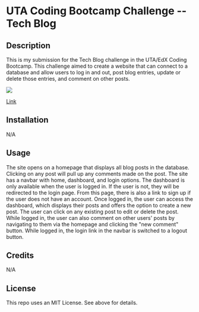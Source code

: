 
# UTA Coding Bootcamp Challenge  -- Tech Blog

## Description

This is my submission for the Tech Blog challenge in the UTA/EdX Coding Bootcamp. This challenge aimed to create a website that can connect to a database and allow users to log in and out, post blog entries, update or delete those entries, and comment on other posts.

<img src="./public/img/Screenshot 2024-04-04 at 11.09.46 PM"/>

<a href="https://njm-tech-blog-75452fdd6827.herokuapp.com/">Link</a>



## Installation

N/A

## Usage

The site opens on a homepage that displays all blog posts in the database. Clicking on any post will pull up any comments made on the post. The site has a navbar with home, dashboard, and login options. The dashboard is only available when the user is logged in. If the user is not, they will be redirected to the login page. From this page, there is also a link to sign up if the user does not have an account. Once logged in, the user can access the dashboard, which displays their posts and offers the option to create a new post. The user can click on any existing post to edit or delete the post. While logged in, the user can also comment on other users' posts by navigating to them via the homepage and clicking the "new comment" button. While logged in, the login link in the navbar is switched to a logout button.


## Credits

N/A

## License

This repo uses an MIT License. See above for details.

